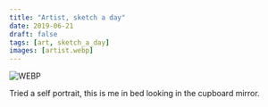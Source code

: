 ```yaml
---
title: "Artist, sketch a day"
date: 2019-06-21
draft: false
tags: [art, sketch_a_day]
images: [artist.webp]
---
```


![WEBP](artist.webp "Artist")

Tried a self portrait, this is me in bed looking in the cupboard mirror.
